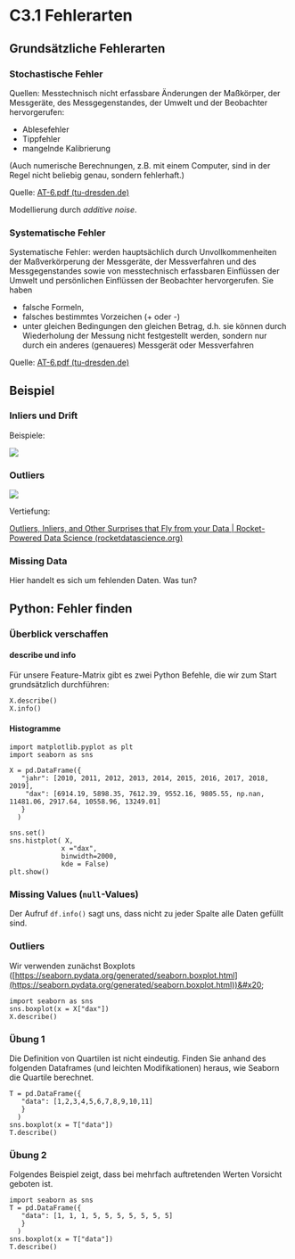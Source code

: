 # C3.1 Fehlerarten

## Grundsätzliche Fehlerarten

### Stochastische Fehler

Quellen: Messtechnisch nicht erfassbare Änderungen der Maßkörper, der Messgeräte, des Messgegenstandes, der Umwelt und der Beobachter hervorgerufen:

* Ablesefehler
* Tippfehler
* mangelnde Kalibrierung

(Auch numerische Berechnungen, z.B. mit einem Computer, sind in der Regel nicht beliebig genau, sondern fehlerhaft.)

Quelle: [AT-6.pdf (tu-dresden.de)](https://tu-dresden.de/bu/umwelt/hydro/iak/ressourcen/dateien/systemanalyse/studium/folder-2009-01-29-lehre/folder-2009-04-03-at/AT-6.pdf?lang=de)

Modellierung durch _additive noise_.

### Systematische Fehler

Systematische Fehler: werden hauptsächlich durch Unvollkommenheiten der Maßverkörperung der Messgeräte, der Messverfahren und des Messgegenstandes sowie von messtechnisch erfassbaren Einflüssen der Umwelt und persönlichen Einflüssen der Beobachter hervorgerufen. Sie haben

* falsche Formeln,
* falsches bestimmtes Vorzeichen (+ oder -)
* unter gleichen Bedingungen den gleichen Betrag, d.h. sie können durch Wiederholung der Messung nicht festgestellt werden, sondern nur durch ein anderes (genaueres) Messgerät oder Messverfahren

Quelle: [AT-6.pdf (tu-dresden.de)](https://tu-dresden.de/bu/umwelt/hydro/iak/ressourcen/dateien/systemanalyse/studium/folder-2009-01-29-lehre/folder-2009-04-03-at/AT-6.pdf?lang=de)

## Beispiel

### Inliers und Drift

Beispiele:

![](<../../.gitbook/assets/image (11).png>)

### Outliers

![](<../../.gitbook/assets/image (21).png>)

Vertiefung:

[Outliers, Inliers, and Other Surprises that Fly from your Data | Rocket-Powered Data Science (rocketdatascience.org)](http://rocketdatascience.org/?p=473)

### Missing Data

Hier handelt es sich um fehlenden Daten. Was tun?&#x20;

## Python: Fehler finden

### Überblick verschaffen

#### describe und info

Für unsere Feature-Matrix gibt es zwei Python Befehle, die wir zum Start grundsätzlich durchführen:

```
X.describe()
X.info()
```

#### Histogramme

```
import matplotlib.pyplot as plt
import seaborn as sns

X = pd.DataFrame({
   "jahr": [2010, 2011, 2012, 2013, 2014, 2015, 2016, 2017, 2018, 2019],
    "dax": [6914.19, 5898.35, 7612.39, 9552.16, 9805.55, np.nan, 11481.06, 2917.64, 10558.96, 13249.01] 
   }
  )

sns.set()
sns.histplot( X, 
             x ="dax", 
             binwidth=2000,
             kde = False)
plt.show()
```

&#x20;

### Missing Values (`null`-Values)

Der Aufruf `df.info()` sagt uns, dass nicht zu jeder Spalte alle Daten gefüllt sind.&#x20;

### Outliers

Wir verwenden zunächst Boxplots ([https://seaborn.pydata.org/generated/seaborn.boxplot.html](https://seaborn.pydata.org/generated/seaborn.boxplot.html))&#x20;

```
import seaborn as sns
sns.boxplot(x = X["dax"])
X.describe()
```

### Übung 1

Die Definition von Quartilen ist nicht eindeutig. Finden Sie anhand des folgenden Dataframes (und leichten Modifikationen) heraus, wie Seaborn die Quartile berechnet.

```
T = pd.DataFrame({
   "data": [1,2,3,4,5,6,7,8,9,10,11]
   }
  )
sns.boxplot(x = T["data"])
T.describe()
```

### Übung 2

Folgendes Beispiel zeigt, dass bei mehrfach auftretenden Werten Vorsicht geboten ist.

```
import seaborn as sns
T = pd.DataFrame({
   "data": [1, 1, 1, 5, 5, 5, 5, 5, 5, 5]
   }
  )
sns.boxplot(x = T["data"])
T.describe()
```
